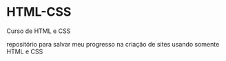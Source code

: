 # HTML-CSS
Curso de HTML e CSS

repositório para salvar meu progresso na criação de sites usando somente HTML e CSS

